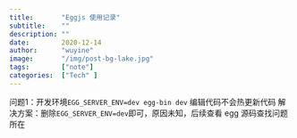 ```yaml
---
title:       "Eggjs 使用记录"
subtitle:    ""
description: ""
date:        2020-12-14
author:      "wuyine"
image:       "/img/post-bg-lake.jpg"
tags:        ["note"]
categories:  ["Tech" ]
---
```


问题1：开发环境```EGG_SERVER_ENV=dev egg-bin dev``` 编辑代码不会热更新代码
解决方案：删除```EGG_SERVER_ENV=dev```即可，原因未知，后续查看 egg 源码查找问题所在
